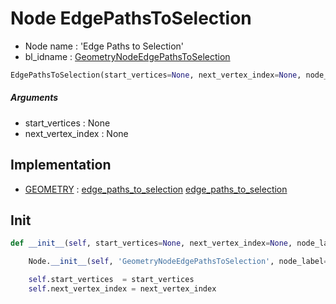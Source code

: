 # Node EdgePathsToSelection

- Node name : 'Edge Paths to Selection'
- bl_idname : [GeometryNodeEdgePathsToSelection](https://docs.blender.org/api/current/bpy.types.GeometryNodeEdgePathsToSelection.html)


``` python
EdgePathsToSelection(start_vertices=None, next_vertex_index=None, node_label=None, node_color=None)
```
##### Arguments

- start_vertices : None
- next_vertex_index : None

## Implementation

- [GEOMETRY](/docs/GeoNodes/socket_GEOMETRY.md) : [edge_paths_to_selection](/docs/GeoNodes/socket_GEOMETRY.md#edge_paths_to_selection) [edge_paths_to_selection](/docs/GeoNodes/socket_GEOMETRY.md#edge_paths_to_selection)

## Init

``` python
def __init__(self, start_vertices=None, next_vertex_index=None, node_label=None, node_color=None):

    Node.__init__(self, 'GeometryNodeEdgePathsToSelection', node_label=node_label, node_color=node_color)

    self.start_vertices  = start_vertices
    self.next_vertex_index = next_vertex_index
```
